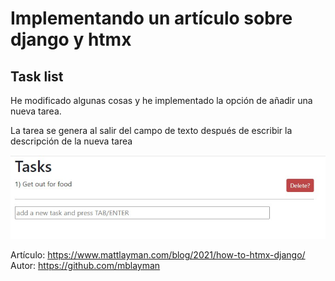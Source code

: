 # Implementando un artículo sobre django y htmx
## Task list

He modificado algunas cosas y he implementado la opción de añadir una nueva tarea.

La tarea se genera al salir del campo de texto después de escribir la descripción de la nueva tarea

![alt text](https://raw.githubusercontent.com/estravagancia/django_htmx-task_list/main/tasks.jpg)


Artículo:
https://www.mattlayman.com/blog/2021/how-to-htmx-django/
Autor:
https://github.com/mblayman